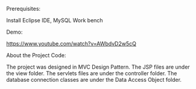 Prerequisites:

  Install Eclipse IDE, MySQL Work bench

Demo:

  https://www.youtube.com/watch?v=AWbdvD2w5cQ

About the Project Code:

  The project was designed in MVC Design Pattern.
  The JSP files are under the view folder.
  The servlets files are under the controller folder.
  The database connection classes are under the Data Access Object folder. 
  
